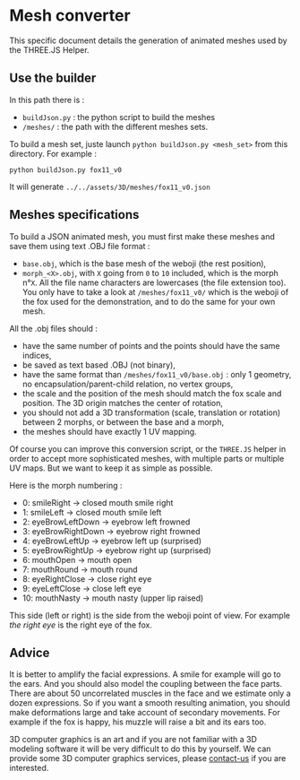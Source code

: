 # Mesh converter


This specific document details the generation of animated meshes used by the THREE.JS Helper.

## Use the builder

In this path there is :
* `buildJson.py` : the python script to build the meshes
* `/meshes/` : the path with the different meshes sets.

To build a mesh set, juste launch `python buildJson.py <mesh_set>` from this directory. For example :
```
python buildJson.py fox11_v0
```
It will generate `../../assets/3D/meshes/fox11_v0.json`




## Meshes specifications
To build a JSON animated mesh, you must first make these meshes and save them using text .OBJ file format :
* `base.obj`, which is the base mesh of the weboji (the rest position),
* `morph_<X>.obj`, with `X` going from `0` to `10` included, which is the morph n°`X`.
All the file name characters are lowercases (the file extension too).
You only have to take a look at `/meshes/fox11_v0/` which is the weboji of the fox used for the demonstration, and to do the same for your own mesh.

All the .obj files should :
* have the same number of points and the points should have the same indices,
* be saved as text based .OBJ (not binary),
* have the same format than `/meshes/fox11_v0/base.obj` : only 1 geometry, no encapsulation/parent-child relation, no vertex groups,
* the scale and the position of the mesh should match the fox scale and position. The 3D origin matches the center of rotation,
* you should not add a 3D transformation (scale, translation or rotation) between 2 morphs, or between the base and a morph,
* the meshes should have exactly 1 UV mapping.

Of course you can improve this conversion script, or the `THREE.JS` helper in order to accept more sophisticated meshes, with multiple parts or multiple UV maps. But we want to keep it as simple as possible.

Here is the morph numbering :

* 0:  smileRight -> closed mouth smile right
* 1:  smileLeft  -> closed mouth smile left
* 2:  eyeBrowLeftDown -> eyebrow left frowned
* 3:  eyeBrowRightDown -> eyebrow right frowned
* 4:  eyeBrowLeftUp -> eyebrow left up (surprised)
* 5:  eyeBrowRightUp -> eyebrow right up (surprised)
* 6:  mouthOpen -> mouth open
* 7:  mouthRound -> mouth round
* 8:  eyeRightClose -> close right eye
* 9:  eyeLeftClose  -> close left eye
* 10: mouthNasty   -> mouth nasty (upper lip raised)

This side (left or right) is the side from the weboji point of view. For example *the right eye* is the right eye of the fox.



## Advice
It is better to amplify the facial expressions. A smile for example will go to the ears. And you should also model the coupling between the face parts.
There are about 50 uncorrelated muscles in the face and we estimate only a dozen expressions. So if you want a smooth resulting animation, you should make deformations large and take account of secondary movements. For example if the fox is happy, his muzzle will raise a bit and its ears too.

3D computer graphics is an art and if you are not familiar with a 3D modeling software it will be very difficult to do this by yourself. We can provide some 3D computer graphics services, please [contact-us](https://jeeliz.com/contact-us/) if you are interested.


